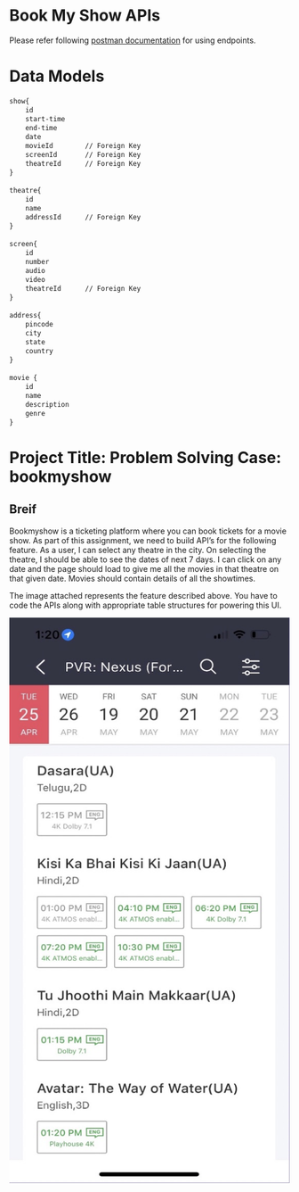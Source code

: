 # Book My Show APIs

Please refer following [postman documentation](https://documenter.getpostman.com/view/12674486/2s93m1bQWN) for using endpoints.

# Data Models

```
show{
	id
	start-time
	end-time
	date
	movieId        // Foreign Key
	screenId       // Foreign Key
	theatreId      // Foreign Key
}

theatre{
	id
	name
	addressId      // Foreign Key
}

screen{
	id
	number
	audio
	video
	theatreId      // Foreign Key
}

address{
	pincode
	city
	state
	country
}

movie {
	id
	name
	description
	genre
}
```

# Project Title: Problem Solving Case: bookmyshow

## Breif

Bookmyshow is a ticketing platform where you can book tickets for a movie show. As part of this assignment, we need to build API’s for the following feature. As a user, I can select any theatre in the city. On selecting the theatre, I should be able to see the dates of next 7 days. I can click on any date and the page should load to give me all the movies in that theatre on that given date. Movies should contain details of all the showtimes.

The image attached represents the feature described above. You have to code the APIs along with appropriate table structures for powering this UI.

![Desired UI](./public/bookmyshow.png)
